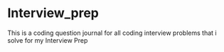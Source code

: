# Interview_prep
This is a coding question journal for all coding interview problems that i solve for my Interview Prep
